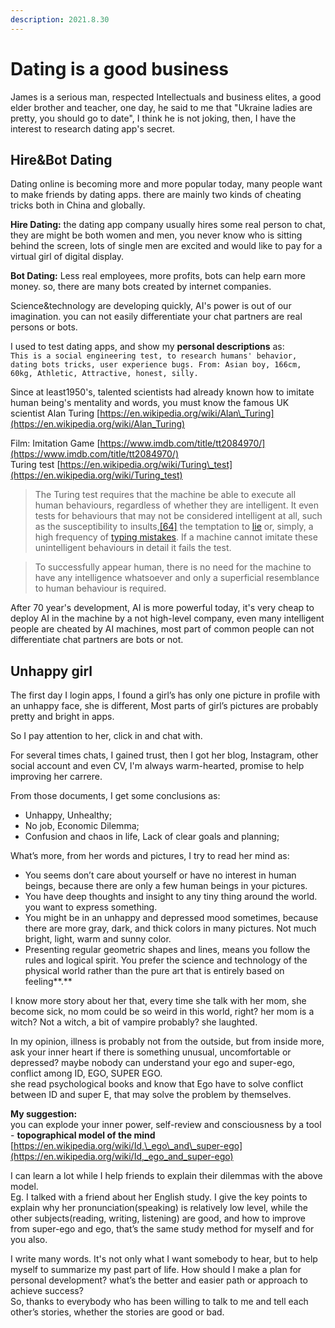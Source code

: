 ```yaml
---
description: 2021.8.30
---
```


# Dating is a good business

James is a serious man, respected Intellectuals and business elites, a good elder brother and teacher, one day, he said to me that "Ukraine ladies are pretty, you should go to date", I think he is not joking, then, I have the interest to research dating app's secret.

## Hire&Bot Dating

Dating online is becoming more and more popular today, many people want to make friends by dating apps. there are mainly two kinds of cheating tricks both in China and globally.

**Hire Dating:** the dating app company usually hires some real person to chat, they are might be both women and men, you never know who is sitting behind the screen, lots of single men are excited and would like to pay for a virtual girl of digital display.

**Bot Dating:** Less real employees, more profits, bots can help earn more money.  so, there are many bots created by internet companies.

Science&technology are developing quickly, AI's power is out of our imagination. you can not easily differentiate your chat partners are real persons or bots.

I used to test dating apps, and show my **personal descriptions** as:   
`This is a social engineering test, to research humans' behavior, dating bots tricks, user experience bugs. From: Asian boy, 166cm, 60kg, Athletic, Attractive, honest, silly.`

Since at least1950's, talented scientists had already known how to imitate human being's mentality and words, you must know the famous UK scientist Alan Turing  [https://en.wikipedia.org/wiki/Alan\_Turing](https://en.wikipedia.org/wiki/Alan_Turing)

Film: Imitation Game [https://www.imdb.com/title/tt2084970/](https://www.imdb.com/title/tt2084970/)  
Turing test [https://en.wikipedia.org/wiki/Turing\_test](https://en.wikipedia.org/wiki/Turing_test)

> The Turing test requires that the machine be able to execute all human behaviours, regardless of whether they are intelligent. It even tests for behaviours that may not be considered intelligent at all, such as the susceptibility to insults,[\[64\]](https://en.wikipedia.org/wiki/Turing_test#cite_note-FOOTNOTESayginCicekli2002227%E2%80%93258-64) the temptation to [lie](https://en.wikipedia.org/wiki/Lie) or, simply, a high frequency of [typing mistakes](https://en.wikipedia.org/wiki/Typographical_error). If a machine cannot imitate these unintelligent behaviours in detail it fails the test.

> To successfully appear human, there is no need for the machine to have any intelligence whatsoever and only a superficial resemblance to human behaviour is required.

After 70 year's development, AI is more powerful today, it's very cheap to deploy AI in the machine by a not high-level company, even many intelligent people are cheated by AI machines, most part of common people can not differentiate chat partners are bots or not. 



## Unhappy girl

The first day I login apps, I found a girl’s has only one picture in profile with an unhappy face, she is different, Most parts of girl’s pictures are probably pretty and bright in apps. 

So I pay attention to her, click in and chat with.  
  
For several times chats, I gained trust, then I got her blog, Instagram, other social account and even CV, I'm always warm-hearted, promise to help improving her carrere.  
  
From those documents, I get some conclusions as:

* Unhappy, Unhealthy;
* No job, Economic Dilemma;
* Confusion and chaos in life, Lack of clear goals and planning;

  
What’s more, from her words and pictures, I try to read her mind as:

* You seems don’t care about yourself or have no interest in human beings, because there are only a few human beings in your pictures.
* You have deep thoughts and insight to any tiny thing around the world. you want to express something.
* You might be in an unhappy and depressed mood sometimes, because there are more gray, dark, and thick colors in many pictures. Not much bright, light, warm and sunny color.
* Presenting regular geometric shapes and lines, means you follow the rules and logical spirit. You prefer the science and technology of the physical world rather than the pure art that is entirely based on feeling**.**

I know more story about her that, every time she talk with her mom, she become sick, no mom could be so weird in this world, right? her mom is a witch? Not a witch, a bit of vampire probably? she laughted.

In my opinion, illness is probably not from the outside, but from inside more, ask your inner heart if there is something unusual, uncomfortable or depressed? maybe nobody can understand your ego and super-ego, conflict among ID, EGO, SUPER EGO.  
she read psychological books and know that Ego have to solve conflict between ID and super E, that may solve the problem by themselves.  
  
  
**My suggestion:**  
you can explode your inner power, self-review and consciousness by a tool - **topographical model of the mind** [https://en.wikipedia.org/wiki/Id,\_ego\_and\_super-ego](https://en.wikipedia.org/wiki/Id,_ego_and_super-ego)  
  
I can learn a lot while I help friends to explain their dilemmas with the above model.  
Eg. I talked with a friend about her English study. I give the key points to explain why her pronunciation\(speaking\) is relatively low level, while the other subjects\(reading, writing, listening\) are good, and how to improve from super-ego and ego, that’s the same study method for myself and for you also.  
  
I write many words. It's not only what I want somebody to hear, but to help myself to summarize my past part of life. How should I make a plan for personal development? what’s the better and easier path or approach to achieve success?  
So, thanks to everybody who has been willing to talk to me and tell each other’s stories, whether the stories are good or bad.

  




